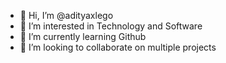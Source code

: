 - 👋 Hi, I’m @adityaxlego
- 👀 I’m interested in Technology and Software
- 🌱 I’m currently learning Github
- 💞️ I’m looking to collaborate on multiple projects

<!---
adityaxlego/adityaxlego is a ✨ special ✨ repository because its `README.md` (this file) appears on your GitHub profile.
You can click the Preview link to take a look at your changes.
--->
